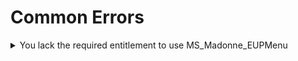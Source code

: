 # Common Errors

<details>

<summary>You lack the required entitlement to use MS_Madonne_EUPMenu</summary>

This message indicates that you do not have permission to launch the Madonne EUP Menu resource.

The causes can be multiple. We therefore advise you to check these different points :&#x20;

* The Patreon key listed in your server.cfg does not contain a typing error.
* The Patreon key listed in your server.cfg belongs to the FiveM account that was used to purchase our resource.
* The resource has been successfully purchased in our shop.
* The Patreon key linked to my server belongs to me and does not belong to the host of my server.

However, we would like to warn you about this last point. Hosts offering Patreons keys in their offers are rarely trustworthy. This will also block the use of any resource protected by FiveM's Escrow system, without exception. We can only strongly advise you to use your own Patreon keys.

</details>
